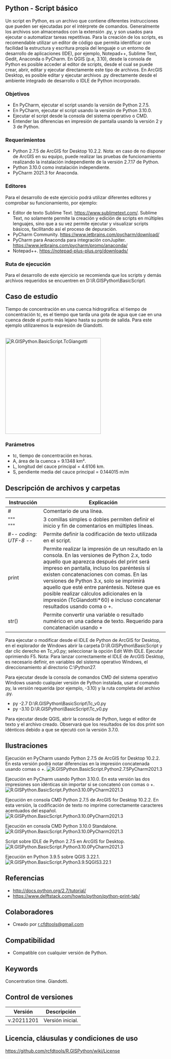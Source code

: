 ## Python - Script básico

Un script en Python, es un archivo que contiene diferentes instrucciones que pueden ser ejecutadas por el intérprete de comandos. Generalmente los archivos son almacenados con la extensión .py, y son usados para ejecutar o automatizar tareas repetitivas. Para la creación de los scripts, es recomendable utilizar un editor de código que permita identificar con facilidad la estructura y escritura propia del lenguaje o un entorno de desarrollo de aplicaciones (IDE), por ejemplo, Notepad++, Sublime Text, Gedit, Anaconda o PyCharm. En QGIS (p.e, 3.10), desde la consola de Python es posible acceder al editor de scripts, desde el cual se puede crear, abrir, editar y ejecutar directamente este tipo de archivos. En ArcGIS Desktop, es posible editar y ejecutar archivos .py directamente desde el ambiente integrado de desarrollo o IDLE de Python incorporado.


### Objetivos

* En PyCharm, ejecutar el script usando la versión de Python 2.7.5.
* En PyCharm, ejecutar el script usando la versión de Python 3.10.0.
* Ejecutar el script desde la consola del sistema operativo o CMD.
* Entender las diferencias en impresión de pantalla usando la versión 2 y 3 de Python.


### Requerimientos

* Python 2.7.5 de ArcGIS for Desktop 10.2.2. Nota: en caso de no disponer de ArcGIS en su equipo, puede realizar las pruebas de funcionamiento realizando la instalación independiente de la versión 2.7.17 de Python.
* Python 3.10.0 como instalación independiente.
* PyCharm 2021.3 for Anaconda. 


### Editores

Para el desarrollo de este ejercicio podrá utilizar diferentes editores y comprobar su funcionamiento, por ejemplo:

* Editor de texto Sublime Text. https://www.sublimetext.com/. Sublime Text, no solamente permite la creación y edición de scripts en múltiples lenguajes, sino que a su vez permite ejecutar y visualizar scripts básicos, facilitando así el proceso de depuración.
* PyCharm Community. https://www.jetbrains.com/pycharm/download/
* PyCharm para Anaconda para integración conJupiter. https://www.jetbrains.com/pycharm/promo/anaconda/
* Notepad++. https://notepad-plus-plus.org/downloads/


### Ruta de ejecución
 
Para el desarrollo de este ejercicio se recomienda que los scripts y demás archivos requeridos se encuentren en D:\R.GISPython\BasicScript\ 


## Caso de estudio

Tiempo de concentración en una cuenca hidrográfica: el tiempo de concentración tc, es el tiempo que tarda una gota de agua que cae en una cuenca desde el punto más lejano hasta su punto de salida. Para este ejemplo utilizaremos la expresión de Giandotti.

<br>
<img alt="R.GISPython.BasicScript.TcGiangotti" src="https://github.com/rcfdtools/R.GISPython/blob/main/BasicScript/Screenshot/TcGiangotti.png" width="300px">


### Parámetros
* tc, tiempo de concentración en horas.
* A, área de la cuenca = 9.1348 km².
* L, longitud del cauce principal = 4.6106 km.
* S, pendiente media del cauce principal = 0.144015 m/m


## Descripción de archivos y carpetas

| Instrucción  | Explicación                                                                                                                                                                                                                                                                                                                                                                                                                                                 |
|--------------|-------------------------------------------------------------------------------------------------------------------------------------------------------------------------------------------------------------------------------------------------------------------------------------------------------------------------------------------------------------------------------------------------------------------------------------------------------------|
| #            | Comentario de una línea.                                                                                                                                                                                                                                                                                                                                                                                                                                    |
| """<br/>"""  | 3 comillas simples o dobles permiten definir el inicio y fin de comentarios en múltiples líneas.                                                                                                                                                                                                                                                                                                                                                            |
| #-*- coding: UTF-8 -*- | Permite definir la codificación de texto utilizada en el script.                                                                                                                                                                                                                                                                                                                                                                                            |
| print | Permite realizar la impresión de un resultado en la consola. En las versiones de Python 2.x, todo aquello que aparezca después del print será impreso en pantalla, incluso los paréntesis sí existen concatenaciones con comas. En las versiones de Python 3.x, solo se imprimirá aquello que esté entre paréntesis. Nótese que es posible realizar cálculos adicionales en la impresión (TcGiandotti*60) e incluso concatenar resultados usando coma o +. |
| str() | Permite convertir una variable o resultado numérico en una cadena de texto. Requerido para concatenación usando +                                                                                                                                                                                                                                                                                                                                           |


Para ejecutar o modificar desde el IDLE de Python de ArcGIS for Desktop, en el explorador de Windows abrir la carpeta D:\R.GISPython\BasicScript y dar clic derecho en Tc_v0.py; seleccionar la opción Edit With IDLE. Ejecutar oprimiendo F5. Nota: Para lanzar correctamente el IDLE de ArcGIS Desktop, es necesario definir, en variables del sistema operativo Windows, el direccionamiento al directorio C:\Python27.

Para ejecutar desde la consola de comandos CMD del sistema operativo Windows usando cualquier versión de Python instalada, usar el comando py, la versión requerida (por ejemplo, -3.10) y la ruta completa del archivo .py.

* py -2.7 D:\R.GISPython\BasicScript\Tc_v0.py
* py -3.10 D:\R.GISPython\BasicScript\Tc_v0.py

Para ejecutar desde QGIS, abrir la consola de Python, luego el editor de texto y el archivo creado. Observará que los resultados de los dos print son idénticos debido a que se ejecutó con la versión 3.7.0.


## Ilustraciones

Ejecución en PyCharm usando Python 2.7.5 de ArcGIS for Desktop 10.2.2. En esta versión podrá notar diferencias en la impresión concatenada usando comas o +.
![R.GISPython.BasicScript.Python2.7.5PyCharm2021.3](https://github.com/rcfdtools/R.GISPython/blob/main/BasicScript/Screenshot/Python2.7.5PyCharm2021.3.png)

Ejecución en PyCharm usando Python 3.10.0. En esta versión las dos impresiones son idénticas sin importar si se concatenó con comas o +.
![R.GISPython.BasicScript.Python3.10.0PyCharm2021.3](https://github.com/rcfdtools/R.GISPython/blob/main/BasicScript/Screenshot/Python3.10.0PyCharm2021.3.png)

Ejecución en consola CMD Python 2.7.5 de ArcGIS for Desktop 10.2.2. En esta versión, la codificación de texto no imprime correctamente caracteres acentuados del español.
![R.GISPython.BasicScript.Python3.10.0PyCharm2021.3](https://github.com/rcfdtools/R.GISPython/blob/main/BasicScript/Screenshot/Python2.7.5ArcGISDesktop10.2.2CMD.png)

Ejecución en consola CMD Python 3.10.0 Standalone.
![R.GISPython.BasicScript.Python3.10.0PyCharm2021.3](https://github.com/rcfdtools/R.GISPython/blob/main/BasicScript/Screenshot/Python3.10.0StandaloneCMD.png)

Script sobre IDLE de Python 2.7.5 en ArcGIS for Desktop.
![R.GISPython.BasicScript.Python3.10.0PyCharm2021.3](https://github.com/rcfdtools/R.GISPython/blob/main/BasicScript/Screenshot/Python2.7.5ArcGISDesktopIDLE.png)

Ejecución en Python 3.9.5 sobre QGIS 3.22.1.
![R.GISPython.BasicScript.Python3.9.5QGIS3.22.1](https://github.com/rcfdtools/R.GISPython/blob/main/BasicScript/Screenshot/Python3.9.5QGIS3.22.1.png)


## Referencias

* http://docs.python.org/2.7/tutorial/
* https://www.delftstack.com/howto/python/python-print-tab/


## Colaboradores

* Creado por r.cfdtools@gmail.com


## Compatibilidad

* Compatible con cualquier versión de Python.


## Keywords
Concentration time. Giandotti.


## Control de versiones

| Versión    | Descripción      |
|------------|------------------|
| v.20211201 | Versión inicial. | 


## Licencia, cláusulas y condiciones de uso
https://github.com/rcfdtools/R.GISPython/wiki/License
